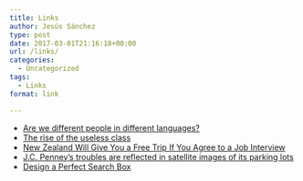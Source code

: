 ```yaml
---
title: Links
author: Jesús Sánchez
type: post
date: 2017-03-01T21:16:18+00:00
url: /links/
categories:
  - Uncategorized
tags:
  - Links
format: link

---
```

  * [Are we different people in different languages?][1]
  * [The rise of the useless class][2]
  * [New Zealand Will Give You a Free Trip If You Agree to a Job Interview][3]
  * [J.C. Penney’s troubles are reflected in satellite images of its parking lots][4]
  * [Design a Perfect Search Box][5]

 [1]: http://lithub.com/are-we-different-people-in-different-languages/
 [2]: http://ideas.ted.com/the-rise-of-the-useless-class/
 [3]: http://time.com/money/4686430/new-zealand-jobs/
 [4]: https://theoutline.com/post/1169/jc-penney-satellite-imaging
 [5]: https://uxplanet.org/design-a-perfect-search-box-b6baaf9599c#.18gh6tt59